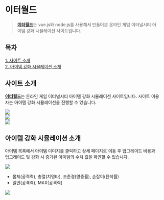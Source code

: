 # 이터월드
> <strong><a href="http://cf24eter.cafe24app.com/">이터월드</a></strong>는 vue.js와 node.js를 사용해서 만들어본 온라인 게임 이터널시티 아이템 강화 시뮬레이션 사이트입니다.<br>

## 목차
[1. 사이트 소개](#사이트-소개)<br>
[2. 아이템 강화 시뮬레이션 소개](#아이템-강화-시뮬레이션-소개)<br>


## 사이트 소개
<strong><a href="http://cf24eter.cafe24app.com/">이터월드</a></strong>는 온라인 게임 이터널시티 아이템 강화 시뮬레이션 사이트입니다. 사이트 이용자는 아이템 강화 시뮬레이션을 진행할 수 있습니다.<br>

![](https://raw.githubusercontent.com/github-denver/images/master/denver-world/images/001.jpg)<br>
![](https://raw.githubusercontent.com/github-denver/images/master/denver-world/images/002.jpg)<br>
![](https://raw.githubusercontent.com/github-denver/images/master/denver-world/images/005.jpg)<br>

## 아이템 강화 시뮬레이션 소개
아이템 목록에서 아이템 이미지를 클릭하고 상세 페이지로 이동 후 업그레이드 비용과 업그레이드 및 강화 시 증가된 아이템의 수치 값을 확인할 수 있습니다.<br>

![](https://raw.githubusercontent.com/github-denver/images/master/denver-world/images/006.jpg)<br>

+ 몸체(공격력), 총열(치명타), 조준경(명중률), 손잡이(탄착률)<br>
+ 일반(공격력), MAX(공격력)<br>

![](https://raw.githubusercontent.com/github-denver/images/master/denver-world/images/007.jpg)<br>

